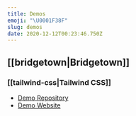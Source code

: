 ```yaml
---
title: Demos
emoji: "\U0001F38F"
slug: demos
date: 2020-12-12T00:23:46.750Z
---
```


## [[bridgetown|Bridgetown]]

### [[tailwind-css|Tailwind CSS]]

- [Demo Repository](https://github.com/andrewmcodes/bridgetown_tailwind)
- [Demo Website](https://bridgetown-tailwind.netlify.app)
